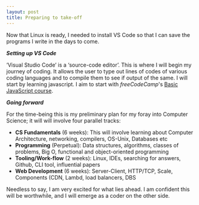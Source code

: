 ```yaml
---
layout: post
title: Preparing to take-off
---
```


Now that Linux is ready, I needed to install VS Code so that I can save the programs I write in the days to come.

***Setting up VS Code***

‘Visual Studio Code’ is a ‘source-code editor’. This is where I will begin my journey of coding. It allows the user to type out lines of codes of various coding languages and to compile them to see if output of the same. I will start by learning javascript. I aim to start with *freeCodeCamp*'s [Basic JavaScript course](https://www.freecodecamp.org/learn/javascript-algorithms-and-data-structures#basic-javascript). 

***Going forward***

For the time-being this is my preliminary plan for my foray into Computer Science; it will will involve four parallel tracks:
- **CS Fundamentals** (6 weeks): This will involve learning about Computer Architecture, networking, compilers, OS-Unix, Databases etc
- **Programming** (Perpetual): Data structures, algorithms, classes of problems, Big O, functional and object-oriented programming
- **Tooling/Work-flow** (2 weeks): Linux, IDEs, searching for answers, Github, CLI tool, influential papers
- **Web Development** (6 weeks): Server-Client, HTTP/TCP, Scale, Components (CDN, Lambd, load balancers, DBS

Needless to say, I am very excited for what lies ahead. I am confident this will be worthwhile, and I will emerge as a coder on the other side. 

